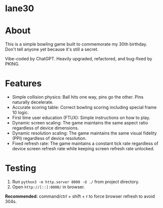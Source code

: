 # lane30

# About
This is a simple bowling game built to commemorate my 30th birthday. Don't tell anyone yet because it's still a secret.

Vibe-coded by ChatGPT. Heavily upgraded, refactored, and bug-fixed by PKING.

# Features
- Simple collision physics: Ball hits one way, pins go the other. Pins naturally decelerate.
- Accurate scoring table: Correct bowling scoring including special frame 10 logic.
- First time user education (FTUX): Simple instructions on how to play.
- Dynamic screen scaling: The game maintains the same aspect ratio regardless of device dimensions.
- Dynamic resolution scaling: The game maintains the same visual fidelity (PPI) regardless of device resolution.
- Fixed refresh rate: The game maintains a constant tick rate regardless of device screen refresh rate while keeping screen refresh rate unlocked.

# Testing

1. Run `python3 -m http.server 8000 -d ./` from project directory.
2. Open `http://[::]:8000/` in browser.

**Recommended:** command/ctrl + shift + r to force browser refresh to avoid 304s.
